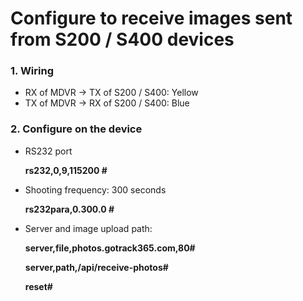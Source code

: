 
# Configure to receive images sent from S200 / S400 devices

### 1. Wiring

* RX of MDVR -> TX of S200 / S400: Yellow
* TX of MDVR -> RX of S200 / S400: Blue

### 2. Configure on the device

- RS232 port

   **rs232,0,9,115200 #**

- Shooting frequency: 300 seconds

    **rs232para,0.300.0 #**

- Server and image upload path:

    **server,file,photos.gotrack365.com,80#** 

    **server,path,/api/receive-photos#**

    **reset#**